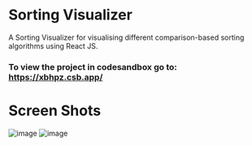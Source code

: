 # Sorting Visualizer
A Sorting Visualizer for visualising different comparison-based sorting algorithms using React JS. 

### To view the project in codesandbox go to: https://xbhpz.csb.app/

# Screen Shots
![image](https://user-images.githubusercontent.com/51380434/122680032-05e06f80-d20b-11eb-95e8-066fb65a4821.png)
![image](https://user-images.githubusercontent.com/51380434/122680094-4b9d3800-d20b-11eb-919b-183b212e5e0c.png)
